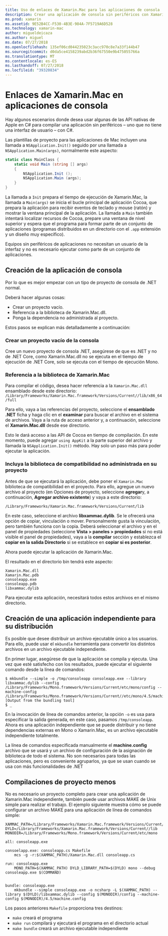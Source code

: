 ```yaml
---
title: Uso de enlaces de Xamarin.Mac para las aplicaciones de consola
description: Crear una aplicación de consola sin periféricos con Xamarin.Mac para tener acceso a las API de macOS nativo.
ms.prod: xamarin
ms.assetid: 9E52B4CC-F530-4B3E-984A-7F5719A6D528
ms.technology: xamarin-mac
author: migueldeicaza
ms.author: miguel
ms.date: 07/27/2018
ms.openlocfilehash: 135ef06cd044235023c3acc970c8e7a33f144b47
ms.sourcegitcommit: d0da5ce4158239abd2b36f67550e9b475055766a
ms.translationtype: MT
ms.contentlocale: es-ES
ms.lasthandoff: 07/27/2018
ms.locfileid: "39320834"
---
```

# <a name="xamarinmac-bindings-in-console-apps"></a>Enlaces de Xamarin.Mac en aplicaciones de consola

Hay algunos escenarios donde desea usar algunas de las API nativas de Apple en C# para compilar una aplicación sin periféricos &ndash; uno que no tiene una interfaz de usuario &ndash; con C#.

Las plantillas de proyecto para las aplicaciones de Mac incluyen una llamada a `NSApplication.Init()` seguido por una llamada a `NSApplication.Main(args)`, normalmente este aspecto:

```csharp
static class MainClass {
    static void Main (string [] args)
    {
        NSApplication.Init ();
        NSApplication.Main (args);
    }
}
```

La llamada a `Init` prepara el tiempo de ejecución de Xamarin.Mac, la llamada a `Main(args)` se inicia el bucle principal de aplicación Cocoa, que prepara la aplicación para recibir eventos de teclado y mouse (ratón) y mostrar la ventana principal de la aplicación.   La llamada a `Main` también intentará localizar recursos de Cocoa, prepare una ventana de nivel superior y espera que el programa para formar parte de un conjunto de aplicaciones (programas distribuidos en un directorio con el `.app` extensión y un diseño muy específico).

Equipos sin periféricos de aplicaciones no necesitan un usuario de la interfaz y no es necesario ejecutar como parte de un conjunto de aplicaciones.

## <a name="creating-the-console-app"></a>Creación de la aplicación de consola

Por lo que es mejor empezar con un tipo de proyecto de consola de .NET normal.

Deberá hacer algunas cosas:

- Crear un proyecto vacío.
- Referencia a la biblioteca de Xamarin.Mac.dll.
- Ponga la dependencia no administrada al proyecto.

Estos pasos se explican más detalladamente a continuación:

### <a name="create-an-empty-console-project"></a>Crear un proyecto vacío de la consola

Cree un nuevo proyecto de consola .NET, asegúrese de que es .NET y no de .NET Core, como Xamarin.Mac.dll no se ejecuta en el tiempo de ejecución de .NET Core, solo se ejecuta con el tiempo de ejecución Mono.

### <a name="reference-the-xamarinmac-library"></a>Referencia a la biblioteca de Xamarin.Mac

Para compilar el código, desea hacer referencia a la `Xamarin.Mac.dll` ensamblado desde este directorio: `/Library/Frameworks/Xamarin.Mac.framework/Versions/Current//lib/x86_64/full`

Para ello, vaya a las referencias del proyecto, seleccione el **ensamblado .NET** ficha y haga clic en el **examinar** para buscar el archivo en el sistema de archivos.  Vaya a la ruta de acceso anterior y, a continuación, seleccione el **Xamarin.Mac.dll** desde ese directorio.

Esto le dará acceso a las API de Cocoa en tiempo de compilación.   En este momento, puede agregar `using AppKit` a la parte superior del archivo y llamada la `NSApplication.Init()` método.   Hay solo un paso más para poder ejecutar la aplicación.

### <a name="bring-the-unmanaged-support-library-into-your-project"></a>Incluya la biblioteca de compatibilidad no administrada en su proyecto

Antes de que se ejecutará la aplicación, debe poner el `Xamarin.Mac` biblioteca de compatibilidad en el proyecto.   Para ello, agregue un nuevo archivo al proyecto (en Opciones de proyecto, seleccione **agregar**y, a continuación, **Agregar archivo existente**) y vaya a este directorio:

`/Library/Frameworks/Xamarin.Mac.framework/Versions/Current/lib`

En este caso, seleccione el archivo **libxammac.dylib**.   Se le ofrecerá una opción de copiar, vinculación o mover.   Personalmente gusta la vinculación, pero también funciona con la copia.    Deberá seleccionar el archivo y en el panel de propiedades (seleccione **Vista > paneles > propiedades** si no está visible el panel de propiedades), vaya a la **compilar** sección y establezca el **copiar en la salida Directorio** si se establece en **copiar si es posterior**.

Ahora puede ejecutar la aplicación de Xamarin.Mac.

El resultado en el directorio bin tendrá este aspecto:

```
Xamarin.Mac.dll
Xamarin.Mac.pdb
consoleapp.exe
consoleapp.pdb
libxammac.dylib
```

Para ejecutar esta aplicación, necesitará todos estos archivos en el mismo directorio.

## <a name="building-a-standalone-application-for-distribution"></a>Creación de una aplicación independiente para su distribución

Es posible que desee distribuir un archivo ejecutable único a los usuarios.  Para ello, puede usar el `mkbundle` herramienta para convertir los distintos archivos en un archivo ejecutable independiente.

En primer lugar, asegúrese de que la aplicación se compila y ejecuta.   Una vez que esté satisfecho con los resultados, puede ejecutar el siguiente comando desde la línea de comandos:

```
$ mkbundle --simple -o /tmp/consoleapp consoleapp.exe --library libxammac.dylib --config /Library/Frameworks/Mono.framework/Versions/Current/etc/mono/config --machine-config /Library/Frameworks/Mono.framework/Versions/Current//etc/mono/4.5/machine.config
[Output from the bundling tool]
$ _
```

En la invocación de línea de comandos anterior, la opción `-o` es usa para especificar la salida generada, en este caso, pasamos `/tmp/consoleapp`.   Ahora es una aplicación independiente que se puede distribuir y no tiene dependencias externas en Mono o Xamarin.Mac, es un archivo ejecutable independiente totalmente.

La línea de comandos especificada manualmente el **machine.config** archivo que se usará y un archivo de configuración de la asignación de biblioteca de todo el sistema.   No son necesarios para todas las aplicaciones, pero es conveniente agruparlos, ya que se usan cuando se usa con más funcionalidades de .NET

## <a name="project-less-builds"></a>Compilaciones de proyecto menos

No es necesario un proyecto completo para crear una aplicación de Xamarin.Mac independiente, también puede usar archivos MAKE de Unix simple para realizar el trabajo.   El ejemplo siguiente muestra cómo se puede configurar un archivo MAKE para una aplicación de línea de comandos simple:

```
XAMMAC_PATH=/Library/Frameworks/Xamarin.Mac.framework/Versions/Current//lib/x86_64/full/
DYLD=/Library/Frameworks/Xamarin.Mac.framework/Versions/Current//lib
MONODIR=/Library/Frameworks/Mono.framework/Versions/Current/etc/mono

all: consoleapp.exe

consoelapp.exe: consoleapp.cs Makefile
    mcs -g -r:$(XAMMAC_PATH)/Xamarin.Mac.dll consoleapp.cs
    
run: consoleapp.exe
    MONO_PATH=$(XAMMAC_PATH) DYLD_LIBRARY_PATH=$(DYLD) mono --debug consoleapp.exe $(COMMAND)


bundle: consoleapp.exe
    mkbundle --simple consoleapp.exe -o ncsharp -L $(XAMMAC_PATH) --library $(DYLD)/libxammac.dylib --config $(MONODIR)/config --machine-config $(MONODIR)/4.5/machine.config
```

Los pasos anteriores `Makefile` proporciona tres destinos:

- `make` creará el programa
- `make run` compilará y ejecutará el programa en el directorio actual
- `make bundle` creará un archivo ejecutable independiente
